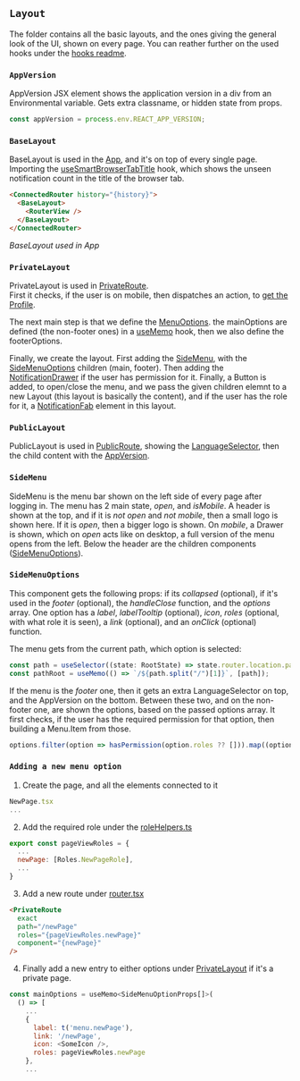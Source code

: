 ## **`Layout`**

The folder contains all the basic layouts, and the ones giving the general look of the UI, shown on every page. You can reather further on the used hooks under the [hooks readme](https://grapesolutions.visualstudio.com/RTD-NKM/_git/pkm-couponmanager?path=%2Fsrc%2Fhooks%2FREADME.md&_a=preview).

### **`AppVersion`**

AppVersion JSX element shows the application version in a div from an Environmental variable. Gets extra classname, or hidden state from props.

```js
const appVersion = process.env.REACT_APP_VERSION;
```

### **`BaseLayout`**

BaseLayout is used in the [App](https://grapesolutions.visualstudio.com/RTD-NKM/_git/pkm-couponmanager?path=%2Fsrc%2Fapp%2FApp.tsx), and it's on top of every single page. Importing the [useSmartBrowserTabTitle](https://grapesolutions.visualstudio.com/RTD-NKM/_git/pkm-couponmanager?path=%2Fsrc%2Fhooks%2FuseSmartBrowserTabTitle.ts) hook, which shows the unseen notification count in the title of the browser tab.

```html
<ConnectedRouter history="{history}">
  <BaseLayout>
    <RouterView />
  </BaseLayout>
</ConnectedRouter>
```

_BaseLayout used in App_

### **`PrivateLayout`**

PrivateLayout is used in [PrivateRoute](https://grapesolutions.visualstudio.com/RTD-NKM/_git/pkm-couponmanager?path=%2Fsrc%2Frouter%2FPrivateRoute.tsx).<br>
First it checks, if the user is on mobile, then dispatches an action, to [get the Profile](https://grapesolutions.visualstudio.com/RTD-NKM/_git/pkm-couponmanager?path=%2Fsrc%2Ffeatures%2Fprofile%2FprofileSlice.ts).
<br>

The next main step is that we define the [MenuOptions](#sidemenuoptions). the mainOptions are defined (the non-footer ones) in a [useMemo](https://reactjs.org/docs/hooks-reference.html) hook, then we also define the footerOptions.
<br>

Finally, we create the layout. First adding the [SideMenu](#sidemenu), with the [SideMenuOptions](#sidemenuoptions) children (main, footer). Then adding the [NotificationDrawer](https://grapesolutions.visualstudio.com/RTD-NKM/_git/pkm-couponmanager?path=%2Fsrc%2Ffeatures%2Fnotification%2FNotificationDrawer.tsx) if the user has permission for it. Finally, a Button is added, to open/close the menu, and we pass the given children elemnt to a new Layout (this layout is basically the content), and if the user has the role for it, a [NotificationFab](https://grapesolutions.visualstudio.com/RTD-NKM/_git/pkm-couponmanager?path=%2Fsrc%2Ffeatures%2Fnotification%2FNotificationFab.tsx) element in this layout.

### **`PublicLayout`**

PublicLayout is used in [PublicRoute](https://grapesolutions.visualstudio.com/RTD-NKM/_git/pkm-couponmanager?path=%2Fsrc%2Frouter%2FPublicRoute.tsx), showing the [LanguageSelector](https://grapesolutions.visualstudio.com/RTD-NKM/_git/pkm-couponmanager?path=%2Fsrc%2Fcomponents%2FLanguageSelector.tsx), then the child content with the [AppVersion](#appversion).

### **`SideMenu`**

SideMenu is the menu bar shown on the left side of every page after logging in. The menu has 2 main state, _open_, and _isMobile_. A header is shown at the top, and if it is _not open_ and _not mobile_, then a small logo is shown here. If it is _open_, then a bigger logo is shown. On _mobile_, a Drawer is shown, which on _open_ acts like on desktop, a full version of the menu opens from the left. Below the header are the children components ([SideMenuOptions](#sidemenuoptions)).

### **`SideMenuOptions`**

This component gets the following props: if its _collapsed_ (optional), if it's used in the _footer_ (optional), the _handleClose_ function, and the _options_ array. One option has a _label_, _labelTooltip_ (optional), _icon_, _roles_ (optional, with what role it is seen), a _link_ (optional), and an _onClick_ (optional) function.<br>

The menu gets from the current path, which option is selected:

```js
const path = useSelector((state: RootState) => state.router.location.pathname);
const pathRoot = useMemo(() => `/${path.split("/")[1]}`, [path]);
```

If the menu is the _footer_ one, then it gets an extra LanguageSelector on top, and the AppVersion on the bottom. Between these two, and on the non-footer one, are shown the options, based on the passed options array. It first checks, if the user has the required permission for that option, then building a Menu.Item from those.

```js
options.filter(option => hasPermission(option.roles ?? [])).map((option, i) => (...)
```

### **`Adding a new menu option`**

1. Create the page, and all the elements connected to it

```js
NewPage.tsx
...
```

2. Add the required role under the [roleHelpers.ts](https://grapesolutions.visualstudio.com/RTD-NKM/_git/pkm-couponmanager?path=%2Fsrc%2Fservices%2FroleHelpers.ts)

```js
export const pageViewRoles = {
  ...
  newPage: [Roles.NewPageRole],
  ...
}
```

3. Add a new route under [router.tsx](https://grapesolutions.visualstudio.com/RTD-NKM/_git/pkm-couponmanager?path=%2Fsrc%2Frouter%2Frouter.tsx)

```html
<PrivateRoute
  exact
  path="/newPage"
  roles="{pageViewRoles.newPage}"
  component="{newPage}"
/>
```

4. Finally add a new entry to either options under [PrivateLayout](#privatelayout) if it's a private page.

```js
const mainOptions = useMemo<SideMenuOptionProps[]>(
  () => [
    ...
    {
      label: t('menu.newPage'),
      link: '/newPage',
      icon: <SomeIcon />,
      roles: pageViewRoles.newPage
    },
    ...
```
